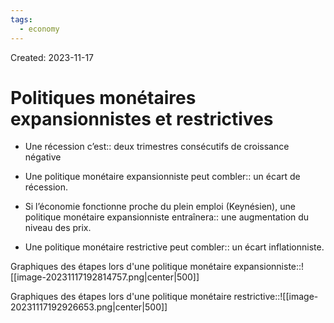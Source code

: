 ```yaml
---
tags:
  - economy
---
```

Created: 2023-11-17

# Politiques monétaires expansionnistes et restrictives
- Une récession c’est:: deux trimestres consécutifs de croissance négative
<!--SR:!2023-12-23,18,210-->
- Une politique monétaire expansionniste peut combler:: un écart de récession.
<!--SR:!2023-12-21,21,250-->
- Si l’économie fonctionne proche du plein emploi (Keynésien), une politique monétaire expansionniste entraînera:: une augmentation du niveau des prix.
<!--SR:!2023-12-27,26,250-->
- Une politique monétaire restrictive peut combler:: un écart inflationniste.
<!--SR:!2024-01-26,42,250-->

Graphiques des étapes lors d'une politique monétaire expansionniste::![[image-20231117192814757.png|center|500]]
<!--SR:!2023-12-23,20,230-->
Graphiques des étapes lors d'une politique monétaire restrictive::![[image-20231117192926653.png|center|500]]
<!--SR:!2023-12-22,23,250-->





